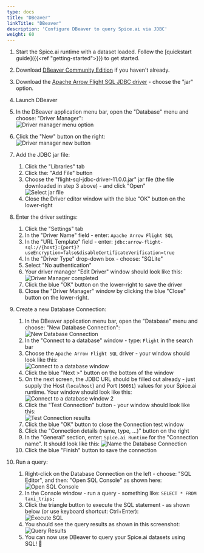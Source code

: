 ```yaml
---
type: docs
title: "DBeaver"
linkTitle: "DBeaver"
description: 'Configure DBeaver to query Spice.ai via JDBC'
weight: 60
---
```


1. Start the Spice.ai runtime with a dataset loaded. Follow the [quickstart guide]({{<ref "getting-started">}}) to get started.

2. Download [DBeaver Community Edition](https://dbeaver.io) if you haven't already.

3. Download the [Apache Arrow Flight SQL JDBC driver](https://search.maven.org/search?q=a:flight-sql-jdbc-driver) - choose the "jar" option.     

4. Launch DBeaver  

5. In the DBeaver application menu bar, open the "Database" menu and choose: "Driver Manager":      
![Driver manager menu option](https://imagedelivery.net/HyTs22ttunfIlvyd6vumhQ/691d1f83-c1d0-4ad8-ec8d-d8f37ccc9d00/public "Driver manager menu option")   

6. Click the "New" button on the right:     
![Driver manager new button](https://imagedelivery.net/HyTs22ttunfIlvyd6vumhQ/5783d944-daae-4735-99e9-976f974bc100/public "Driver manager new button")   


7. Add the JDBC jar file:  
   1. Click the "Libraries" tab  
   1. Click the: "Add File" button   
   1. Choose the "flight-sql-jdbc-driver-11.0.0.jar" jar file (the file downloaded in step 3 above) - and click "Open"   
   ![Select jar file](https://imagedelivery.net/HyTs22ttunfIlvyd6vumhQ/19900f7a-f00f-473d-780e-4a28c2ecd800/public "Select jar file")   
   1. Close the Driver editor window with the blue "OK" button on the lower-right   


8. Enter the driver settings:   
   1. Click the "Settings" tab   
   1. In the "Driver Name" field - enter: ```Apache Arrow Flight SQL```   
   1. In the "URL Template" field - enter: ```jdbc:arrow-flight-sql://{host}:{port}?useEncryption=false&disableCertificateVerification=true```
   1. In the "Driver Type" drop-down box - choose: "SQLite"   
   1. Select "No authentication"
   1. Your driver manager "Edit Driver" window should look like this:
   ![Driver Manager completed](https://imagedelivery.net/HyTs22ttunfIlvyd6vumhQ/20348c42-117b-4763-80d2-6e615b23ae00/public "Driver Manager completed")   
   1. Click the blue "OK" button on the lower-right to save the driver   
   1. Close the "Driver Manager" window by clicking the blue "Close" button on the lower-right.

   
9. Create a new Database Connection:   
   1. In the DBeaver application menu bar, open the "Database" menu and choose: "New Database Connection":   
   ![New Database Connection](https://imagedelivery.net/HyTs22ttunfIlvyd6vumhQ/acdf7251-4238-44ee-9639-0c557518da00/public "New Database Connection")   
   1. In the "Connect to a database" window - type: ```Flight``` in the search bar   
   1. Choose the ```Apache Arrow Flight SQL``` driver - your window should look like this:   
   ![Connect to a database window](https://imagedelivery.net/HyTs22ttunfIlvyd6vumhQ/61cee5fe-dc75-4ac1-e558-eea3aff4c100/public "Connect to a database window")   
   1. Click the blue "Next >" button on the bottom of the window
   1. On the next screen, the JDBC URL should be filled out already - just supply the Host (`localhost`) and Port (`50051`) values for your Spice.ai runtime.  Your window should look like this:   
   ![Connect to a database window 2](https://imagedelivery.net/HyTs22ttunfIlvyd6vumhQ/2a2b2fdc-00db-49d3-5359-059b12342b00/public "Connect to a database window 2")
   1. Click the "Test Connection" button - your window should look like this:   
   ![Test Connection results](https://imagedelivery.net/HyTs22ttunfIlvyd6vumhQ/a3fc5f5f-a39f-47ce-7955-4b384ec1ae00/public "Test Connection results")   
   1. Click the blue "OK" button to close the Connection test window
   1. Click the "Connection details (name, type, ...)" button on the right
   1. In the "General" section, enter: `Spice.ai Runtime` for the "Connection name".  It should look like this:
   ![Name the Database Connection](https://imagedelivery.net/HyTs22ttunfIlvyd6vumhQ/f6d04fe1-92a1-4082-d4ea-e9daacaca200/public)
   1. Click the blue "Finish" button to save the connection   


10. Run a query:
    1. Right-click on the Database Connection on the left - choose: "SQL Editor", and then: "Open SQL Console" as shown here:      
    ![Open SQL Console](https://imagedelivery.net/HyTs22ttunfIlvyd6vumhQ/642a5885-9e3f-4dd7-ef43-72bfce27bb00/public "Open SQL Console")   
    1. In the Console window - run a query - something like: ```SELECT * FROM taxi_trips;```   
    1. Click the triangle button to execute the SQL statement - as shown below (or use keyboard shortcut: Ctrl+Enter):      
    ![Execute SQL](https://imagedelivery.net/HyTs22ttunfIlvyd6vumhQ/2134e47b-a066-47e9-1d48-06352675f400/public "Execute SQL")   
    1. You should see the query results as shown in this screenshot:   
    ![Query Results](https://imagedelivery.net/HyTs22ttunfIlvyd6vumhQ/0e9f3c0f-2e03-47f9-8d5e-65e078d7e900/public "Query Results")   
    1. You can now use DBeaver to query your Spice.ai datasets using SQL! 🎉